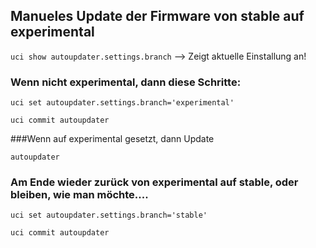 ## Manueles Update der Firmware von stable auf experimental

`uci show autoupdater.settings.branch`    --> Zeigt aktuelle Einstallung an!

### Wenn nicht experimental, dann diese Schritte:

`uci set autoupdater.settings.branch='experimental'`

`uci commit autoupdater`

###Wenn auf experimental gesetzt, dann Update 

`autoupdater` 

### Am Ende wieder zurück von experimental auf stable, oder bleiben, wie man möchte....

`uci set autoupdater.settings.branch='stable'`

`uci commit autoupdater`
